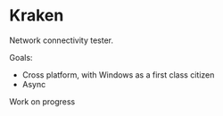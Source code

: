 # Kraken

Network connectivity tester.

Goals:
 - Cross platform, with Windows as a first class citizen
 - Async

Work on progress